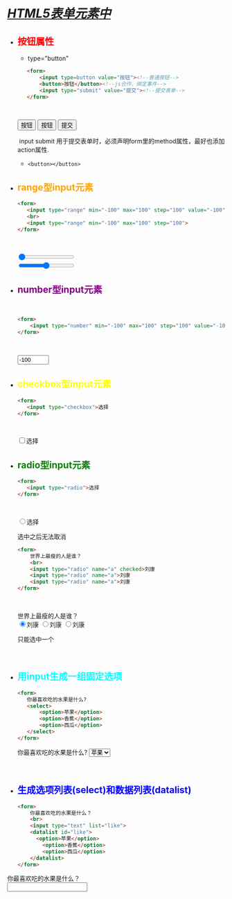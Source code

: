 # ***<u>HTML5表单元素中</u>***

* ## <font color="red">按钮属性   </font>
   * type="button"
   
  ```html
     <form>
         <input type=button value="按钮"><!--普通按钮-->
         <button>按钮</button><!--js合作，绑定事件-->
         <input type="submit" value="提交"><!--提交表单-->
     </form>
  ```
  
  ​		
  
    <form>
         <input type=button value="按钮"><!--普通按钮-->
         <button>按钮</button><!--js合作，绑定事件-->
         <input type="submit" value="提交"><!--提交表单-->
     </form>
  
  ​		input submit 用于提交表单时，必须声明form里的method属性，最好也添加action属性.
  
   * `<button></button>`

   

* ## <font color="orange">range型input元素</font>

    ```html
   <form>
       <input type="range" min="-100" max="100" step="100" value="-100">
       <br>
       <input type="range" min="-100" max="100" step="100">
   </form>
    ```

   ​			

   <form>
       <input type="range" min="-100" max="100" step="100" value="-100">
       <br>
       <input type="range" min="-100" max="100" step="100">
   </form>

* ## <font color="purple">number型input元素</font>

  ​		

  ```html
  <form>
      <input type="number" min="-100" max="100" step="100" value="-100">
  </form>
  ```

  ​				

  <form>
      <input type="number" min="-100" max="100" step="100" value="-100">
  </form>

  





* ## <font color="yellow">checkbox型input元素</font>

   ```html
  <form>
      <input type="checkbox">选择
  </form>
   ```

  ​					

  <form>
      <input type="checkbox">选择
  </form>

  



* ## <font color="green">radio型input元素</font>

   ```html
  <form>
      <input type="radio">选择
  </form>
   ```

  ​			

  <form>
      <input type="radio">选择
  </form>

  选中之后无法取消

  ```html
  <form>
      世界上最瘦的人是谁？
      <br>
      <input type="radio" name="a" checked>刘康
      <input type="radio" name="a">刘康
      <input type="radio" name="a">刘康
  </form>
  ```

  ​							

  <form>
      世界上最瘦的人是谁？
      <br>
      <input type="radio" name="a" checked>刘康
      <input type="radio" name="a">刘康
      <input type="radio" name="a">刘康
  </form>

  只能选中一个

​	

* ## <font color="cyan">用input生成一组固定选项</font>

   ```html
  <form>
      你最喜欢吃的水果是什么?
      <select>
          <option>苹果</option>
          <option>香蕉</option>
          <option>西瓜</option>
      </select>
  </form>
   ```

  <form>
      你最喜欢吃的水果是什么?
      <select>
          <option>苹果</option>
          <option>香蕉</option>
          <option>西瓜</option>
      </select>
  </form>



​				



* ## <font color="blue">生成选项列表(select)和数据列表(datalist)</font>

  ```html
  <form>
      你最喜欢吃的水果是什么？
      <br>
      <input type="text" list="like">
      <datalist id="like">
      	<option>苹果</option>
          <option>香蕉</option>
          <option>西瓜</option>
      </datalist>
  </form>
  ```

  

<form>
    你最喜欢吃的水果是什么？
    <br>
    <input type="text" list="like">
    <datalist id="like">
    	<option>苹果</option>
        <option>香蕉</option>
        <option>西瓜</option>
    </datalist>
</form>

